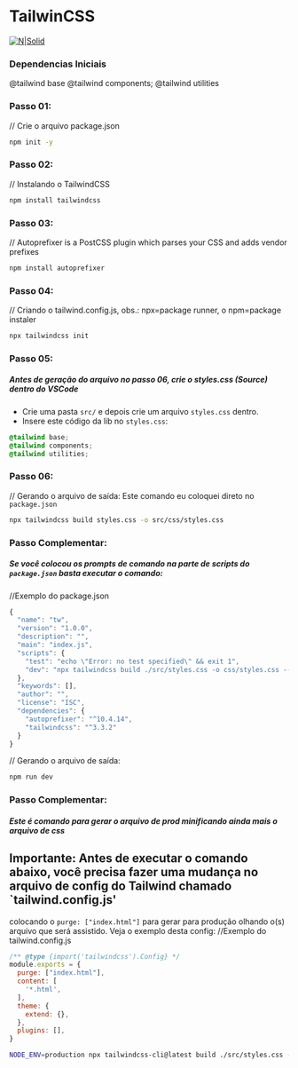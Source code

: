 # TailwinCSS
[![N|Solid](https://www.devonblog.com/wp-content/uploads/2022/06/tailwind-thumb.jpg)](https://tailwindcss.com/docs/installation)
### Dependencias Iniciais
@tailwind base
@tailwind components;
@tailwind utilities


### Passo 01:
// Crie o arquivo package.json
```sh
npm init -y
```

### Passo 02:
// Instalando o TailwindCSS
```sh
npm install tailwindcss
```

### Passo 03:
// Autoprefixer is a PostCSS plugin which parses your CSS and adds vendor prefixes
```sh
npm install autoprefixer
```

### Passo 04:
// Criando o tailwind.config.js, obs.: npx=package runner, o npm=package instaler
```sh
npx tailwindcss init
```

### Passo 05:
##### Antes de geração do arquivo no passo 06, crie o styles.css (Source) dentro do VSCode 
- Crie uma pasta `src/` e depois crie um arquivo `styles.css` dentro.
- Insere este código da lib no `styles.css`:
```CSS
@tailwind base;
@tailwind components;
@tailwind utilities;
```

### Passo 06:
// Gerando o arquivo de saída: Este comando eu coloquei direto no `package.json`
```sh
npx tailwindcss build styles.css -o src/css/styles.css
```

### Passo Complementar:
##### Se você colocou os prompts de comando na parte de scripts do `package.json` basta executar o comando:

//Exemplo do package.json
```Javascript
{
  "name": "tw",
  "version": "1.0.0",
  "description": "",
  "main": "index.js",
  "scripts": {
    "test": "echo \"Error: no test specified\" && exit 1",
    "dev": "npx tailwindcss build ./src/styles.css -o css/styles.css --watch"
  },
  "keywords": [],
  "author": "",
  "license": "ISC",
  "dependencies": {
    "autoprefixer": "^10.4.14",
    "tailwindcss": "^3.3.2"
  }
}
```
// Gerando o arquivo de saída: 
```sh
npm run dev
```

### Passo Complementar:
##### Este é comando para gerar o arquivo de prod minificando ainda mais o arquivo de css
## Importante: Antes de executar o comando abaixo, você precisa fazer uma mudança no arquivo de config do Tailwind chamado `tailwind.config.js'
colocando o `purge: ["index.html"]` para gerar para produção olhando o(s) arquivo que será assistido. Veja o exemplo desta config:
//Exemplo do tailwind.config.js
```Javascript
/** @type {import('tailwindcss').Config} */
module.exports = {
  purge: ["index.html"],
  content: [
    '*.html',
  ],
  theme: {
    extend: {},
  },
  plugins: [],
}
```
```sh
NODE_ENV=production npx tailwindcss-cli@latest build ./src/styles.css -o ./css/styles.min.css --minify
```
